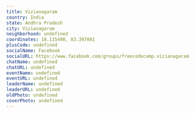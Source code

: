 ```yaml
---
title: Vizianagaram
country: India
state: Andhra Pradesh
city: Vizianagaram
neighborhood: undefined
coordinates: 18.115498, 83.397881
plusCode: undefined
socialName: Facebook
socialURL: https://www.facebook.com/groups/freecodecamp.vizianagaram
chatName: undefined
chatURL: undefined
eventName: undefined
eventURL: undefined
leaderName: undefined
leaderURL: undefined
oldPhoto: undefined
coverPhoto: undefined
---
```

